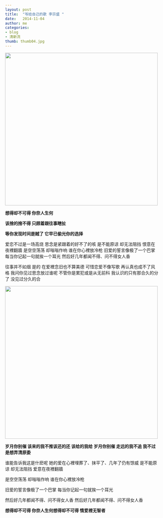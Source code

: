 ```yaml
---
layout: post
title:  "写给自己的歌 李宗盛 "
date:   2014-11-04 
author: me
categories: 
- blog
- 清新流
thumb: thumb04.jpg
---
```


<img src="http://liubai.qiniudn.com/dd.jpg" style="width:500px;height=248px">

**想得却不可得 你奈人生何**
                    
**该捨的捨不得 只顾着跟往事瞎扯** 

**等你发现时间是贼了 它早已偷光你的选择**
<!--more-->
 爱恋不过是一场高烧 思念是紧跟着的好不了的咳
是不能原谅 却无法阻挡 恨意在夜裡翻牆 
是空空荡荡 却嗡嗡作响 谁在你心裡放冷枪
旧爱的誓言像极了一个巴掌
 每当你记起一句就挨一个耳光
然后好几年都闻不得、问不得女人香

往事并不如烟 
是的 在爱裡念旧也不算美德
可惜恋爱不像写歌 
再认真也成不了风格
我问你见过思念放过谁呢 不管你是累犯或是从无前科
我认识的只有那合久的分了 没见过分久的合

<img src="http://liubai.qiniudn.com/ddd.jpg" style="width:500px;height=248px">
 
**岁月你别催 该来的我不推该还的还 该给的我给**
**岁月你别催 走远的我不追 我不过是想弄清原委**

谁能告诉我这是什麽呢 她的爱在心裡埋葬了、抹平了、几年了仍有馀威
是不能原谅 却无法阻挡 爱意在夜裡翻牆

是空空荡荡 却嗡嗡作响 谁在你心裡放冷枪

旧爱的誓言像极了一个巴掌 每当你记起一句就挨一个耳光

然后好几年都闻不得、问不得女人香 然后好几年都闻不得、问不得女人香


**想得却不可得 你奈人生何想得却不可得 情爱裡无智者**

 